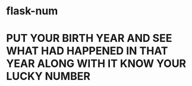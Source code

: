 # flask-num
<h1> PUT YOUR BIRTH YEAR AND SEE WHAT HAD HAPPENED IN THAT YEAR ALONG WITH IT KNOW YOUR LUCKY NUMBER </h1>

